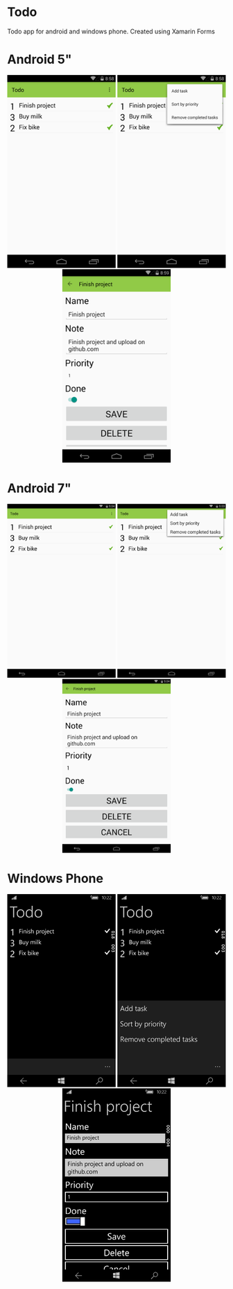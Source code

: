 # Todo
Todo app for android and windows phone. Created using Xamarin Forms
<h1> Android 5"</h1>
<p align="center">
  <img src="https://github.com/Sky1arkk/Todo/blob/master/Screenshots/1.png" width="250"/>
  <img src="https://github.com/Sky1arkk/Todo/blob/master/Screenshots/2.png" width="250"/>
  <img src="https://github.com/Sky1arkk/Todo/blob/master/Screenshots/3.png" width="250"/>
</p>
<h1> Android 7"</h1>
<p align="center">
  <img src="https://github.com/Sky1arkk/Todo/blob/master/Screenshots/4.png" width="250"/>
  <img src="https://github.com/Sky1arkk/Todo/blob/master/Screenshots/5.png" width="250"/>
  <img src="https://github.com/Sky1arkk/Todo/blob/master/Screenshots/6.png" width="250"/>
</p>
<h1> Windows Phone</h1>
<p align="center">
  <img src="https://github.com/Sky1arkk/Todo/blob/master/Screenshots/7.png" width="250"/>
  <img src="https://github.com/Sky1arkk/Todo/blob/master/Screenshots/8.png" width="250"/>
  <img src="https://github.com/Sky1arkk/Todo/blob/master/Screenshots/9.png" width="250"/>
</p>
